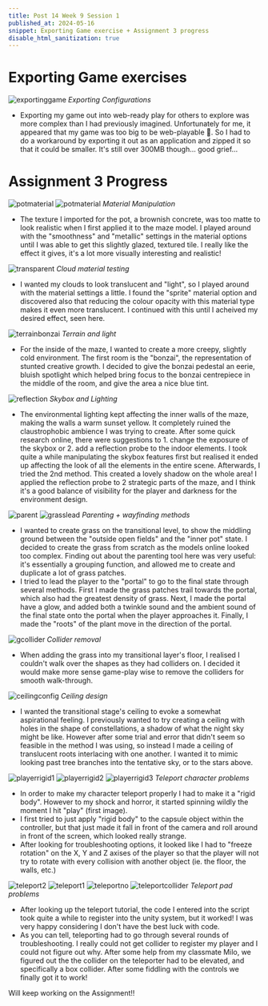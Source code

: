 ```yaml
---
title: Post 14 Week 9 Session 1
published_at: 2024-05-16
snippet: Exporting Game exercise + Assignment 3 progress
disable_html_sanitization: true
---
```

# **Exporting Game exercises**
![exportinggame](/w09s1/w09s1_exportgame.png)
*Exporting Configurations*
- Exporting my game out into web-ready play for others to explore was more complex than I had previously imagined. Unfortunately for me, it appeared that my game was too big to be web-playable 🥲. So I had to do a workaround by exporting it out as an application and zipped it so that it could be smaller. It's still over 300MB though... good grief...

# **Assignment 3 Progress**
![potmaterial](/w09s1/w9s1_materialno.png)
![potmaterial](/w09s1/w9s1_materialpot.png)
*Material Manipulation*
- The texture I imported for the pot, a brownish concrete, was too matte to look realistic when I first applied it to the maze model. I played around with the "smoothness" and "metallic" settings in the material options until I was able to get this slightly glazed, textured tile. I really like the effect it gives, it's a lot more visually interesting and realistic!

![transparent](/w09s1/w9s1_transparent.png)
*Cloud material testing*
- I wanted my clouds to look translucent and "light", so I played around with the material settings a little. I found the "sprite" material option and discovered also that reducing the colour opacity with this material type makes it even more translucent. I continued with this until I acheived my desired effect, seen here.

![terrainbonzai](/w09s1/w9s1_terrainbonzai.png)
*Terrain and light*
- For the inside of the maze, I wanted to create a more creepy, slightly cold environment. The first room is the "bonzai", the representation of stunted creative growth. I decided to give the bonzai pedestal an eerie, bluish spotlight which helped bring focus to the bonzai centrepiece in the middle of the room, and give the area a nice blue tint.

![reflection](/w09s1/w9s1_reflection.png)
*Skybox and Lighting*
- The environmental lighting kept affecting the inner walls of the maze, making the walls a warm sunset yellow. It completely ruined the claustrophobic ambience I was trying to create. After some quick research online, there were suggestions to 1. change the exposure of the skybox or 2. add a reflection probe to the indoor elements. I took quite a while manipulating the skybox features first but realised it ended up affecting the look of all the elements in the entire scene. Afterwards, I tried the 2nd method. This created a lovely shadow on the whole area! I applied the reflection probe to 2 strategic parts of the maze, and I think it's a good balance of visibility for the player and darkness for the environment design.

![parent](/w09s1/w9s1_parent.png)
![grasslead](/w09s1/w9s1_grasslead.png)
*Parenting + wayfinding methods*
- I wanted to create grass on the transitional level, to show the middling ground between the "outside open fields" and the "inner pot" state. I decided to create the grass from scratch as the models online looked too complex. Finding out about the parenting tool here was very useful: it's essentially a grouping function, and allowed me to create and duplicate a lot of grass patches.
- I tried to lead the player to the "portal" to go to the final state through several methods. First I made the grass patches trail towards the portal, which also had the greatest density of grass. Next, I made the portal have a glow, and added both a twinkle sound and the ambient sound of the final state onto the portal when the player approaches it. Finally, I made the "roots" of the plant move in the direction of the portal.

![gcollider](/w09s1/w9s1_gcollider.png)
*Collider removal*
- When adding the grass into my transitional layer's floor, I realised I couldn't walk over the shapes as they had colliders on. I decided it would make more sense game-play wise to remove the colliders for smooth walk-through.

![ceilingconfig](/w09s1/w9s1_ceilingconfig.png)
*Ceiling design*
- I wanted the transitional stage's ceiling to evoke a somewhat aspirational feeling. I previously wanted to try creating a ceiling with holes in the shape of constellations, a shadow of what the night sky might be like. However after some trial and error that didn't seem so feasible in the method I was using, so instead I made a ceiling of translucent roots interlacing with one another. I wanted it to mimic looking past tree branches into the tentative sky, or to the stars above.

![playerrigid1](/w09s1/w9s1_playerrigid1.png)
![playerrigid2](/w09s1/w9s1_playerrigid2.png)
![playerrigid3](/w09s1/w9s1_playerrigid3.png)
*Teleport character problems*
- In order to make my character teleport properly I had to make it a "rigid body". However to my shock and horror, it started spinning wildly the moment I hit "play" (first image). 
- I first tried to just apply "rigid body" to the capsule object within the controller, but that just made it fall in front of the camera and roll around in front of the screen, which looked really strange.
- After looking for troubleshooting options, it looked like I had to "freeze rotation" on the X, Y and Z axises of the player so that the player will not try to rotate with every collision with another object (ie. the floor, the walls, etc.)

![teleport2](/w09s1/w9s1_teleport2.png)
![teleport1](/w09s1/w9s1_teleport1.png)
![teleportno](/w09s1/w9s1_teleportno.png)
![teleportcollider](/w09s1/w9s1_teleportcollider.png)
*Teleport pad problems*
- After looking up the teleport tutorial, the code I entered into the script took quite a while to register into the unity system, but it worked! I was very happy considering I don't have the best luck with code.
- As you can tell, teleporting had to go through several rounds of troubleshooting. I really could not get collider to register my player and I could not figure out why. After some help from my classmate Milo, we figured out the the collider on the teleporter had to be elevated, and specifically a box collider. After some fiddling with the controls we finally got it to work!


Will keep working on the Assignment!!

